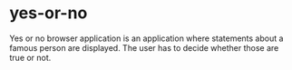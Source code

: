 yes-or-no
=========

Yes or no browser application is an application where statements about a famous person are displayed. The user has to decide whether those are true or not.
